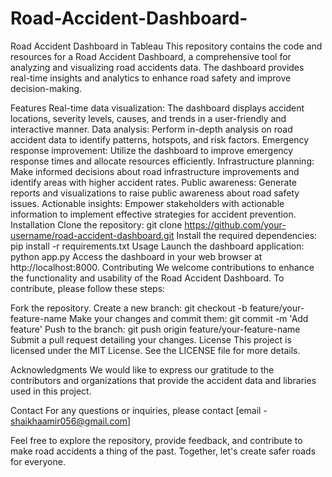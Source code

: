 # Road-Accident-Dashboard-
Road Accident Dashboard in Tableau
This repository contains the code and resources for a Road Accident Dashboard, a comprehensive tool for analyzing and visualizing road accidents data. The dashboard provides real-time insights and analytics to enhance road safety and improve decision-making.

Features
Real-time data visualization: The dashboard displays accident locations, severity levels, causes, and trends in a user-friendly and interactive manner.
Data analysis: Perform in-depth analysis on road accident data to identify patterns, hotspots, and risk factors.
Emergency response improvement: Utilize the dashboard to improve emergency response times and allocate resources efficiently.
Infrastructure planning: Make informed decisions about road infrastructure improvements and identify areas with higher accident rates.
Public awareness: Generate reports and visualizations to raise public awareness about road safety issues.
Actionable insights: Empower stakeholders with actionable information to implement effective strategies for accident prevention.
Installation
Clone the repository: git clone https://github.com/your-username/road-accident-dashboard.git
Install the required dependencies: pip install -r requirements.txt
Usage
Launch the dashboard application: python app.py
Access the dashboard in your web browser at http://localhost:8000.
Contributing
We welcome contributions to enhance the functionality and usability of the Road Accident Dashboard. To contribute, please follow these steps:

Fork the repository.
Create a new branch: git checkout -b feature/your-feature-name
Make your changes and commit them: git commit -m 'Add feature'
Push to the branch: git push origin feature/your-feature-name
Submit a pull request detailing your changes.
License
This project is licensed under the MIT License. See the LICENSE file for more details.

Acknowledgments
We would like to express our gratitude to the contributors and organizations that provide the accident data and libraries used in this project.

Contact
For any questions or inquiries, please contact [email - shaikhaamir056@gmail.com]

Feel free to explore the repository, provide feedback, and contribute to make road accidents a thing of the past. Together, let's create safer roads for everyone.
